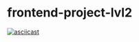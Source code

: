 # frontend-project-lvl2

[![asciicast](https://asciinema.org/a/XuGxZA9XKxnt5RJCsv5MRYGoy.svg)](https://asciinema.org/a/XuGxZA9XKxnt5RJCsv5MRYGoy)
